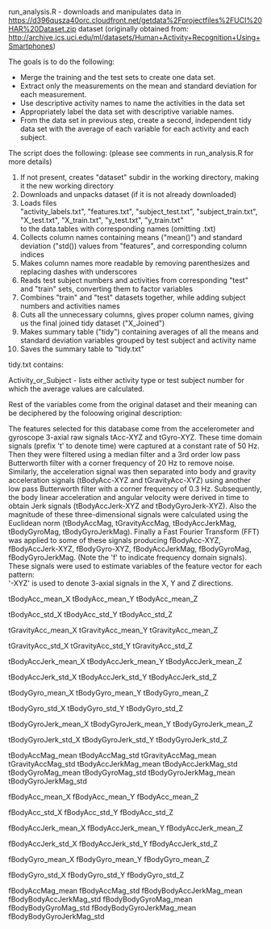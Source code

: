 run_analysis.R - downloads and manipulates data in
https://d396qusza40orc.cloudfront.net/getdata%2Fprojectfiles%2FUCI%20HAR%20Dataset.zip
dataset (originally obtained from: http://archive.ics.uci.edu/ml/datasets/Human+Activity+Recognition+Using+Smartphones)

The goals is to do the following:
- Merge the training and the test sets to create one data set.
- Extract only the measurements on the mean and standard deviation for each measurement.
- Use descriptive activity names to name the activities in the data set
- Appropriately label the data set with descriptive variable names.
- From the data set in previous step, create a second, independent tidy data set with the average of each variable for each activity and each subject.

The script does the following: (please see comments in run_analysis.R for more details)
1. If not present, creates "dataset" subdir in the working directory, making it the new working directory  
2. Downloads and unpacks dataset (if it is not already downloaded)  
3. Loads files   
	"activity_labels.txt",
        "features.txt",
        "subject_test.txt",
        "subject_train.txt",
        "X_test.txt",
        "X_train.txt",
        "y_test.txt",
        "y_train.txt"       
to the data.tables with corresponding names (omitting .txt)
4. Collects column names containing means ("mean()") and standard deviation ("std()) values from "features", and corresponding column indices  
5. Makes column names more readable by removing parenthesizes and replacing dashes with underscores  
6. Reads test subject numbers and activities from corresponding "test" and "train" sets, converting them to factor variables  
7. Combines "train" and "test" datasets together, while adding subject numbers and activities names  
8. Cuts all the unnecessary columns, gives proper column names, giving us the final joined tidy dataset ("X_Joined")  
9. Makes summary table ("tidy") containing averages of all the means and standard deviation variables grouped by test subject and activity name  
10. Saves the summary table to "tidy.txt"  


tidy.txt contains:

Activity_or_Subject - lists either activity type or test subject number for which the average values are calculated.

Rest of the variables come from the original dataset and their meaning can be deciphered by the foloowing original description:

The features selected for this database come from the accelerometer and gyroscope 3-axial raw signals tAcc-XYZ and tGyro-XYZ. These time domain signals (prefix 't' to denote time) were captured at a constant rate of 50 Hz. Then they were filtered using a median filter and a 3rd order low pass Butterworth filter with a corner frequency of 20 Hz to remove noise. Similarly, the acceleration signal was then separated into body and gravity acceleration signals (tBodyAcc-XYZ and tGravityAcc-XYZ) using another low pass Butterworth filter with a corner frequency of 0.3 Hz. 
Subsequently, the body linear acceleration and angular velocity were derived in time to obtain Jerk signals (tBodyAccJerk-XYZ and tBodyGyroJerk-XYZ). Also the magnitude of these three-dimensional signals were calculated using the Euclidean norm (tBodyAccMag, tGravityAccMag, tBodyAccJerkMag, tBodyGyroMag, tBodyGyroJerkMag). 
Finally a Fast Fourier Transform (FFT) was applied to some of these signals producing fBodyAcc-XYZ, fBodyAccJerk-XYZ, fBodyGyro-XYZ, fBodyAccJerkMag, fBodyGyroMag, fBodyGyroJerkMag. (Note the 'f' to indicate frequency domain signals). 
These signals were used to estimate variables of the feature vector for each pattern:  
'-XYZ' is used to denote 3-axial signals in the X, Y and Z directions.

tBodyAcc_mean_X 
tBodyAcc_mean_Y 
tBodyAcc_mean_Z 

tBodyAcc_std_X 
tBodyAcc_std_Y 
tBodyAcc_std_Z 

tGravityAcc_mean_X 
tGravityAcc_mean_Y 
tGravityAcc_mean_Z 

tGravityAcc_std_X 
tGravityAcc_std_Y 
tGravityAcc_std_Z 

tBodyAccJerk_mean_X 
tBodyAccJerk_mean_Y 
tBodyAccJerk_mean_Z 

tBodyAccJerk_std_X 
tBodyAccJerk_std_Y 
tBodyAccJerk_std_Z 

tBodyGyro_mean_X 
tBodyGyro_mean_Y 
tBodyGyro_mean_Z 

tBodyGyro_std_X 
tBodyGyro_std_Y 
tBodyGyro_std_Z 

tBodyGyroJerk_mean_X 
tBodyGyroJerk_mean_Y 
tBodyGyroJerk_mean_Z 

tBodyGyroJerk_std_X 
tBodyGyroJerk_std_Y 
tBodyGyroJerk_std_Z 

tBodyAccMag_mean 
tBodyAccMag_std 
tGravityAccMag_mean 
tGravityAccMag_std 
tBodyAccJerkMag_mean 
tBodyAccJerkMag_std 
tBodyGyroMag_mean 
tBodyGyroMag_std 
tBodyGyroJerkMag_mean 
tBodyGyroJerkMag_std

fBodyAcc_mean_X 
fBodyAcc_mean_Y 
fBodyAcc_mean_Z 

fBodyAcc_std_X 
fBodyAcc_std_Y 
fBodyAcc_std_Z 

fBodyAccJerk_mean_X 
fBodyAccJerk_mean_Y 
fBodyAccJerk_mean_Z
 
fBodyAccJerk_std_X 
fBodyAccJerk_std_Y 
fBodyAccJerk_std_Z 

fBodyGyro_mean_X 
fBodyGyro_mean_Y 
fBodyGyro_mean_Z 

fBodyGyro_std_X 
fBodyGyro_std_Y 
fBodyGyro_std_Z 

fBodyAccMag_mean 
fBodyAccMag_std 
fBodyBodyAccJerkMag_mean 
fBodyBodyAccJerkMag_std 
fBodyBodyGyroMag_mean 
fBodyBodyGyroMag_std 
fBodyBodyGyroJerkMag_mean
fBodyBodyGyroJerkMag_std
